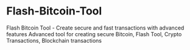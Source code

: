 # Flash-Bitcoin-Tool
Flash Bitcoin Tool  - Create secure and fast transactions with advanced features  Advanced tool for creating secure Bitcoin, Flash Tool, Crypto Transactions, Blockchain transactions  
